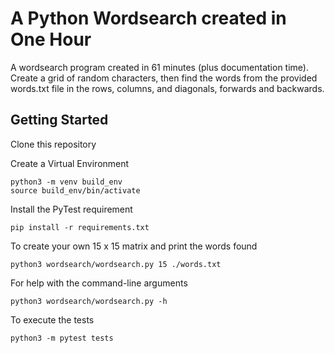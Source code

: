 # A Python Wordsearch created in One Hour

A wordsearch program created in 61 minutes (plus documentation time). Create a grid of random characters, then find the words from the provided words.txt file in the rows, columns, and diagonals, forwards and backwards.

## Getting Started

Clone this repository

Create a Virtual Environment
```
python3 -m venv build_env
source build_env/bin/activate
```

Install the PyTest requirement
```
pip install -r requirements.txt
```

To create your own 15 x 15 matrix and print the words found
```
python3 wordsearch/wordsearch.py 15 ./words.txt
```

For help with the command-line arguments
```
python3 wordsearch/wordsearch.py -h
```

To execute the tests
```
python3 -m pytest tests
```
